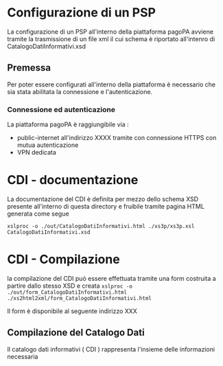 # Configurazione di un PSP

La configurazione di un PSP all'interno della piattaforma pagoPA avviene tramite la trasmissione di un file xml il cui schema è riportato all'intenro di CatalogoDatiInformativi.xsd

## Premessa
Per poter essere configurati all'interno della piattaforma è necessario che sia stata abilitata la connessione e l'autenticazione.

### Connessione ed autenticazione
La piattaforma pagoPA è raggiungibile via :

- public-internet all'indirizzo XXXX tramite con connessione HTTPS con mutua autenticazione
- VPN dedicata

# CDI - documentazione
La documentazione del CDI è definita per mezzo dello schema XSD presente all'interno di questa directory e fruibile tramite pagina HTML generata come segue

`xslproc -o ./out/CatalogoDatiInformativi.html ./xs3p/xs3p.xsl CatalogoDatiInformativi.xsd`

# CDI - Compilazione
la compilazione del CDI può essere effettuata tramite una form costruita a partire dallo stesso XSD e creata 
`xslproc -o ./out/form_CatalogoDatiInformativi.html ./xs2html2xml/form_CatalogoDatiInformativi.html` 

Il form è disponibile al seguente indirizzo XXX

## Compilazione del Catalogo Dati 
Il catalogo dati informativi ( CDI ) rappresenta l'insieme delle informazioni necessaria 

